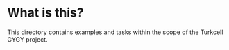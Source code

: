 # What is this?
This directory contains examples and tasks within the scope of the Turkcell GYGY project.